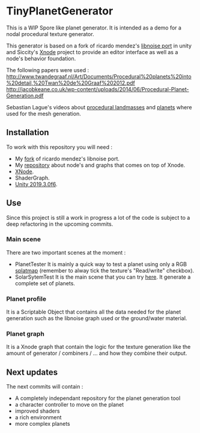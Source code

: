 # TinyPlanetGenerator
This is a WIP Spore like planet generator.
It is intended as a demo for a nodal procedural texture generator.

This generator is based on a fork of ricardo mendez's [libnoise port](https://github.com/ricardojmendez/LibNoise.Unity) in unity and Siccity's [Xnode](https://github.com/Siccity/xNode) project to provide an editor interface as well as a node's behavior foundation.

The following papers were used :
http://www.twandegraaf.nl/Art/Documents/Procedural%20planets%20into%20detail,%20Twan%20de%20Graaf%202012.pdf
http://jacobkeane.co.uk/wp-content/uploads/2014/06/Procedural-Planet-Generation.pdf

Sebastian Lague's videos about [procedural landmasses](https://www.youtube.com/watch?v=wbpMiKiSKm8&list=PLFt_AvWsXl0eBW2EiBtl_sxmDtSgZBxB3) and [planets](https://www.youtube.com/watch?v=QN39W020LqU&list=PLFt_AvWsXl0cONs3T0By4puYy6GM22ko8) where used for the mesh generation.

## Installation
To work with this repository you will need :

* My [fork](https://github.com/Arghonot/LibNoise.Unity) of ricardo mendez's libnoise port.
* My [repository](https://github.com/Arghonot/My_CustomBehaviorTree/tree/XnodeEnhancement) about node's and graphs that comes on top of Xnode.
* [XNode](https://github.com/Siccity/xNode).
* ShaderGraph.
* [Unity 2019.3.0f6](https://unity3d.com/unity/whats-new/2019.3.0).

## Use
Since this project is still a work in progress a lot of the code is subject to a deep refactoring in the upcoming commits.
### Main scene
There are two important scenes at the moment :
* PlanetTester
It is mainly a quick way to test a planet using only a RGB [splatmap](https://en.wikipedia.org/wiki/Texture_splatting#:~:text=In%20computer%20graphics%2C%20texture%20splatting,is%20partially%20or%20completely%20transparent) (remember to alway tick the texture's "Read/write" checkbox).
* SolarSytemTest
It is the main scene that you can try [here](https://arghonot.github.io/). It generate a complete set of planets.

### Planet profile
It is a Scriptable Object that contains all the data needed for the planet generation such as the libnoise graph used or the ground/water material. 
### Planet graph
It is a Xnode graph that contain the logic for the texture generation like the amount of generator / combiners / ... and how they combine their output.


## Next updates
The next commits will contain : 
* A completely independant repository for the planet generation tool
* a character controller to move on the planet
* improved shaders
* a rich environment
* more complex planets
